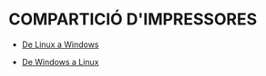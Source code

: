 # COMPARTICIÓ D'IMPRESSORES

- [De Linux a Windows](impressora_linux_windows.md)

- [De Windows a Linux](impressora_windows_linux.md)
